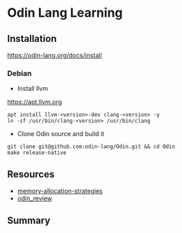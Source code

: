 # Odin Lang Learning

## Installation 

https://odin-lang.org/docs/install

### Debian

- Install llvm

https://apt.llvm.org

```shell
apt install llvm-<version>-dev clang-<version> -y
ln -sf /usr/bin/clang-<version> /usr/bin/clang
```

- Clone Odin source and build it

```shell
git clone git@github.com:odin-lang/Odin.git && cd Odin
make release-native
```

## Resources

- [memory-allocation-strategies](https://www.gingerbill.org/series/memory-allocation-strategies/)
- [odin_review](https://graphitemaster.github.io/odin_review/)

## Summary


